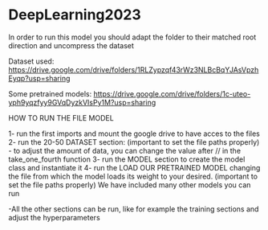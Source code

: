 # DeepLearning2023

In order to run this model you should adapt the folder to their matched root direction and uncompress the dataset

Dataset used: https://drive.google.com/drive/folders/1RLZypzqf43rWz3NLBcBqYJAsVpzhEyqp?usp=sharing


Some pretrained models: https://drive.google.com/drive/folders/1c-uteo-yph9yqzfyy9GVqDyzkVIsPy1M?usp=sharing

HOW TO RUN THE FILE MODEL

1- run the first imports and mount the google drive to have acces to the files
2- run the 20-50 DATASET section: (important to set the file paths properly)
      - to adjust the amount of data, you can change the value after // in the take_one_fourth function
3- run the MODEL section to create the model class and instantiate it
4- run the LOAD OUR PRETRAINED MODEL changing the file from which the model loads its weight to your 
desired. (important to set the file paths properly)
We have included many other models you can run


-All the other sections can be run, like for example the training sections and adjust the hyperparameters
